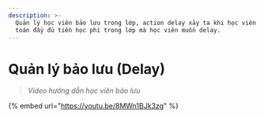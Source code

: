 ```yaml
---
description: >-
  Quản lý học viên bảo lưu trong lớp, action delay xảy ta khi học viên đã thanh
  toán đầy đủ tiền học phí trong lớp mà học viên muốn delay.
---
```


# Quản lý bảo lưu (Delay)

> _Video hướng dẫn học viên bảo lưu_

{% embed url="https://youtu.be/8MWn1BJk3zg" %}

